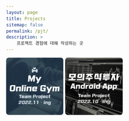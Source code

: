 ```yaml
---
layout: page
title: Projects
sitemap: false
permalink: /pjt/
description: >
    프로젝트 경험에 대해 작성하는 곳
---
```


<head>
    <style>
        .projects {
            display: flex;
            align-items: center;
            flex-wrap: wrap;
            flex-direction: row;
            justify-content: left;
        }
        .projects img {
            width: 31%;
            border-radius: 7px;
            cursor:pointer;
            margin: 0 1% 1% 0;
        }
        .projects img:hover {
            /* box-shadow: 5px 5px 5px; */
            filter: drop-shadow(8px 5px 5px #c3c3c3);
        }
    </style>
</head>

<div class="projects">
    <img src="image/MyOnlineGym.png" alt="My Online Gym" OnClick="location.href = 'my-online-gym'">
    <img src="image/StockAppPjt.png" alt="Stock App PJT" OnClick="location.href = 'stock-app-pjt'">
</div>